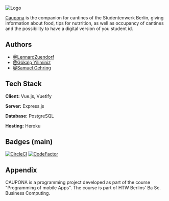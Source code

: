 
![Logo](https://github.com/HTW-PMA/mensa-app-gruppe02/blob/building/src/assets/caupona_logo_long_big.svg)

[Caupona](https://caupona.herokuapp.com/) is the companion for cantines of the Studentenwerk Berlin, giving information about food, tips for nutrrition, as well as occupancy of cantines and the possibility to have a digital version of you student id.


## Authors

- [@LennardZuendorf](https://github.com/LennardZuendorf)
- [@Gökalp Yiliminiz](https://github.com/Goekalp)
- [@Samuel Gehring](https://github.com/gehrisam)

  
## Tech Stack

**Client:** Vue.js, Vuetify

**Server:** Express.js

**Database:** PostgreSQL

**Hosting:** Heroku

## Badges (main)

[![CircleCI](https://circleci.com/gh/LennardZuendorf/project_caupona.svg?style=shield)](https://circleci.com/gh/circleci/circleci-docs)
[![CodeFactor](https://www.codefactor.io/repository/github/lennardzuendorf/project_caupona/badge)](https://www.codefactor.io/repository/github/lennardzuendorf/project_caupona)

  
## Appendix

CAUPONA is a programming project developed as part of the course "Programming of mobile Apps". The course is part of HTW Berlins' Ba Sc. Business Computing.

  
